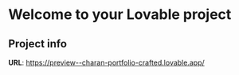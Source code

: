 # Welcome to your Lovable project

## Project info

**URL**: https://preview--charan-portfolio-crafted.lovable.app/

